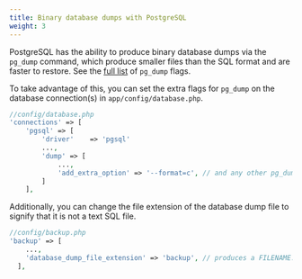 ```yaml
---
title: Binary database dumps with PostgreSQL
weight: 3
---
```


PostgreSQL has the ability to produce binary database dumps via the `pg_dump` command, which produce smaller files than the SQL format and are faster to restore. See the [full list](https://www.postgresql.org/docs/current/app-pgdump.html) of `pg_dump` flags.

To take advantage of this, you can set the extra flags for `pg_dump` on the database connection(s) in  `app/config/database.php`.

```php
//config/database.php
'connections' => [
	'pgsql' => [
		'driver'    => 'pgsql'
		...,
		'dump' => [
		    ...,
		    'add_extra_option' => '--format=c', // and any other pg_dump flags
		]
	],
```

Additionally, you can change the file extension of the database dump file to signify that it is not a text SQL file.

```php
//config/backup.php
'backup' => [
    ...,
    'database_dump_file_extension' => 'backup', // produces a FILENAME.backup database dump
  ],
```
